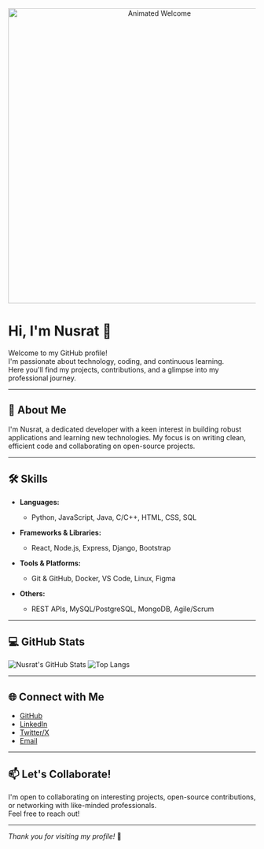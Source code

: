 
<div align="center">
  <img src="https://www.google.com/search?sca_esv=d02a222cc2498b7b&udm=2&fbs=AIIjpHxU7SXXniUZfeShr2fp4giZ1Y6MJ25_tmWITc7uy4KIeuYzzFkfneXafNx6OMdA4MQRJc_t_TQjwHYrzlkIauOKTzpvcXVdkPIaX-Upd0ZycPDM_qkOUf_668mXon4VSLo2cAiRv1x6nTF5sIooMNuxanjibTSyIWprfZwWQsrLPY_E_WPnoJuABL_Tx454IIT84Xsn756j6rlEqnVoGB07wzCIjA&q=joey+tribbiani&sa=X&ved=2ahUKEwjo_4fEwpiPAxX9dmwGHTP2H48QtKgLegQIHBAB&biw=1920&bih=991&dpr=1#vhid=oFpdGRNDWTq2OM&vssid=mosaic" alt="Animated Welcome" width="600"/>
</div>




# Hi, I'm Nusrat 👋

Welcome to my GitHub profile!  
I'm passionate about technology, coding, and continuous learning.  
Here you'll find my projects, contributions, and a glimpse into my professional journey.

---

## 🚀 About Me

I'm Nusrat, a dedicated developer with a keen interest in building robust applications and learning new technologies. My focus is on writing clean, efficient code and collaborating on open-source projects.

---

## 🛠️ Skills

- **Languages:**  
  - Python, JavaScript, Java, C/C++, HTML, CSS, SQL

- **Frameworks & Libraries:**  
  - React, Node.js, Express, Django, Bootstrap

- **Tools & Platforms:**  
  - Git & GitHub, Docker, VS Code, Linux, Figma

- **Others:**  
  - REST APIs, MySQL/PostgreSQL, MongoDB, Agile/Scrum

---

## 💻 GitHub Stats

![Nusrat's GitHub Stats](https://github-readme-stats.vercel.app/api?username=nusrat14410&show_icons=true&theme=github_dark)
![Top Langs](https://github-readme-stats.vercel.app/api/top-langs/?username=nusrat14410&layout=compact&theme=github_dark)

---

## 🌐 Connect with Me

- [GitHub](https://github.com/nusrat14410)
- [LinkedIn](https://linkedin.com/in/nusrat14410)
- [Twitter/X](https://twitter.com/nusrat14410)
- [Email](mailto:nusrat14410@example.com)

---

## 📫 Let's Collaborate!

I'm open to collaborating on interesting projects, open-source contributions, or networking with like-minded professionals.  
Feel free to reach out!

---

_Thank you for visiting my profile!_ 🚀
